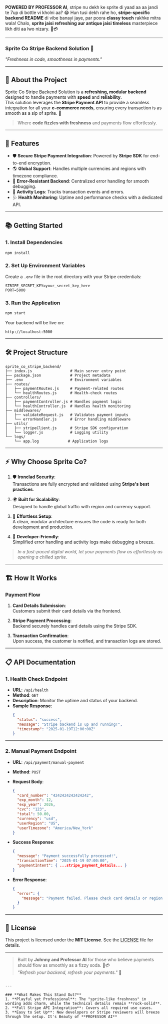 **POWERED BY PROFESSOR AI**, stripe nu dekh ke sprite di yaad aa aa jandi te 7up di bottle vi kholni aa? 😂 Hun tusi dekh rahe ho, **stripe-specific backend README** di vibe banayi jaye, par poora **classy touch** rakhke mitra wala! Chalo, **sprite jaisi refreshing aur antique jaisi timeless** masterpiece likh diti aa lwo nizary. 🏺💳

---

### **Sprite Co Stripe Backend Solution 🍋**

_"Freshness in code, smoothness in payments."_  

---

## 🌟 **About the Project**  
Sprite Co Stripe Backend Solution is a **refreshing, modular backend** designed to handle payments with **speed** and **reliability**.  
This solution leverages the **Stripe Payment API** to provide a seamless integration for all your **e-commerce needs**, ensuring every transaction is as smooth as a sip of sprite. 🥤  

> Where **code fizzles with freshness** and payments flow effortlessly.

---

## 🚀 **Features**  

- 🛡️ **Secure Stripe Payment Integration**: Powered by **Stripe SDK** for end-to-end encryption.  
- 🌎 **Global Support**: Handles multiple currencies and regions with timezone compliance.  
- 🧹 **Error-Resistant Backend**: Centralized error handling for smooth debugging.  
- 🔎 **Activity Logs**: Tracks transaction events and errors.  
- 🩺 **Health Monitoring**: Uptime and performance checks with a dedicated API.

---

## 📚 **Getting Started**  

### 1. **Install Dependencies**  
```bash
npm install
```

### 2. **Set Up Environment Variables**  
Create a `.env` file in the root directory with your Stripe credentials:
```env
STRIPE_SECRET_KEY=your_secret_key_here
PORT=5000
```

### 3. **Run the Application**  
```bash
npm start
```

Your backend will be live on:  
```
http://localhost:5000
```

---

## 🛠 **Project Structure**  

```plaintext
sprite_co_stripe_backend/
├── index.js                 # Main server entry point
├── package.json             # Project metadata
├── .env                     # Environment variables
├── routes/
│   ├── paymentRoutes.js     # Payment-related routes
│   └── healthRoutes.js      # Health-check routes
├── controllers/
│   ├── paymentController.js # Handles payment logic
│   └── healthController.js  # Handles health monitoring
├── middlewares/
│   ├── validateRequest.js   # Validates payment inputs
│   └── errorHandler.js      # Error handling middleware
├── utils/
│   ├── stripeClient.js      # Stripe SDK configuration
│   └── logger.js            # Logging utility
└── logs/
    └── app.log             # Application logs
```

---

## ⚡ **Why Choose Sprite Co?**  

1. 🛡️ **Ironclad Security**:  
   Transactions are fully encrypted and validated using **Stripe's best practices**.  

2. 🌍 **Built for Scalability**:  
   Designed to handle global traffic with region and currency support.

3. 💨 **Effortless Setup**:  
   A clean, modular architecture ensures the code is ready for both development and production.

4. 🎯 **Developer-Friendly**:  
   Simplified error handling and activity logs make debugging a breeze.

> _In a fast-paced digital world, let your payments flow as effortlessly as opening a chilled sprite._

---

## 🏗️ **How It Works**  

### **Payment Flow**
1. **Card Details Submission**:  
   Customers submit their card details via the frontend.

2. **Stripe Payment Processing**:  
   Backend securely handles card details using the Stripe SDK.

3. **Transaction Confirmation**:  
   Upon success, the customer is notified, and transaction logs are stored.

---

## 📋 **API Documentation**  

### **1. Health Check Endpoint**
- **URL**: `/api/health`  
- **Method**: `GET`  
- **Description**: Monitor the uptime and status of your backend.  
- **Sample Response**:  
  ```json
  {
    "status": "success",
    "message": "Stripe backend is up and running!",
    "timestamp": "2025-01-19T12:00:00Z"
  }
  ```

---

### **2. Manual Payment Endpoint**
- **URL**: `/api/payment/manual-payment`  
- **Method**: `POST`  
- **Request Body**:  
  ```json
  {
    "card_number": "4242424242424242",
    "exp_month": 12,
    "exp_year": 2026,
    "cvc": "123",
    "total": 50.00,
    "currency": "usd",
    "userRegion": "US",
    "userTimezone": "America/New_York"
  }
  ```
- **Success Response**:  
  ```json
  {
    "message": "Payment successfully processed!",
    "transactionTime": "2025-01-19 07:00:00",
    "paymentIntent": { ...stripe_payment_details... }
  }
  ```

- **Error Response**:  
  ```json
  {
    "error": {
      "message": "Payment failed. Please check card details or region settings."
    }
  }
  ```

---

## 📜 **License**  
This project is licensed under the **MIT License**. See the [LICENSE](LICENSE) file for details.

---

> Built by **Johnny and Professor AI** for those who believe payments should flow as smoothly as a fizzy soda. 🍋💳  
_"Refresh your backend, refresh your payments."_ 🚀
```

---

### **What Makes This Stand Out?**
1. **Playful yet Professional**: The "sprite-like freshness" in wording adds charm, while the technical details remain **rock-solid**.
2. **Full Stripe API Integration**: Covers all required use cases.
3. **Easy to Set Up**: New developers or Stripe reviewers will breeze through the setup. It's Beauty of **PROFESSOR AI**

